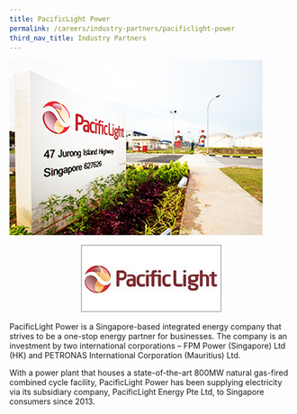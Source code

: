 ```yaml
---
title: PacificLight Power
permalink: /careers/industry-partners/pacificlight-power
third_nav_title: Industry Partners
---
```

<img src="/images/careers/industry-partners/pacific_light_large.jpg" alt="PacificLight Power" style="width: 450px; height: 312px;" /><br/>

<div style="text-align: center;">
    <a href="https://www.pacificlight.com.sg/" target="_blank"><img alt="PacificLight Power" src="/images/common/partner-logos/pacific_light.jpg" style="width: 250px; height: 120px;"></a>
</div>

PacificLight Power is a Singapore-based integrated energy company that strives to be a one-stop energy partner for businesses. The company is an investment by two international corporations – FPM Power (Singapore) Ltd (HK) and PETRONAS International Corporation (Mauritius) Ltd.

With a power plant that houses a state-of-the-art 800MW natural gas-fired combined cycle facility, PacificLight Power has been supplying electricity via its subsidiary company, PacificLight Energy Pte Ltd, to Singapore consumers since 2013.

